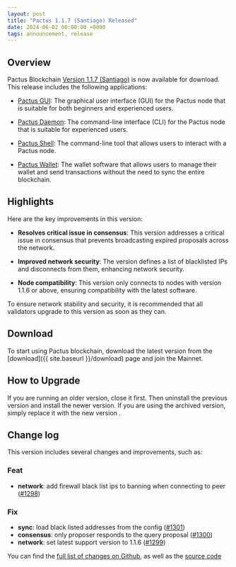 ```yaml
---
layout: post
title: "Pactus 1.1.7 (Santiago) Released"
date: 2024-06-02 00:00:00 +0000
tags: announcement, release
---
```


## Overview

Pactus Blockchain [Version 1.1.7 (Santiago)](https://github.com/pactus-project/pactus/releases/tag/v1.1.7)
is now available for download.
This release includes the following applications:

- [Pactus GUI](https://docs.pactus.org/docs/get-started/pactus-gui/):
  The graphical user interface (GUI) for the Pactus node that is suitable
  for both beginners and experienced users.

- [Pactus Daemon](https://docs.pactus.org/docs/get-started/pactus-daemon/):
  The command-line interface (CLI) for the Pactus node that is suitable for experienced users.

- [Pactus Shell](https://docs.pactus.org/docs/tutorials/pactus-shell/):
  The command-line tool that allows users to interact with a Pactus node.

- [Pactus Wallet](https://docs.pactus.org/docs/tutorials/pactus-wallet/):
  The wallet software that allows users to manage their wallet and send transactions
  without the need to sync the entire blockchain.

## Highlights

Here are the key improvements in this version:

- **Resolves critical issue in consensus**:
  This version addresses a critical issue in consensus that prevents broadcasting expired proposals across the network.

- **Improved network security**:
  The version defines a list of blacklisted IPs and disconnects from them, enhancing network security.

- **Node compatibility**:
  This version only connects to nodes with version 1.1.6 or above, ensuring compatibility with the latest software.

To ensure network stability and security,
it is recommended that all validators upgrade to this version as soon as they can.

## Download

To start using Pactus blockchain, download the latest version from the [download]({{ site.baseurl }}/download)
page and join the Mainnet.

## How to Upgrade

If you are running an older version, close it first.
Then uninstall the previous version and install the newer version.
If you are using the archived version, simply replace it with the new version .

## Change log

This version includes several changes and improvements, such as:

### Feat

- **network**: add firewall black list ips to banning when connecting to peer ([#1298](https://github.com/pactus-project/pactus/pull/1298))

### Fix

- **sync**: load black listed addresses from the config ([#1301](https://github.com/pactus-project/pactus/pull/1301))
- **consensus**: only proposer responds to the query proposal ([#1300](https://github.com/pactus-project/pactus/pull/1300))
- **network**: set latest support version to 1.1.6 ([#1299](https://github.com/pactus-project/pactus/pull/1299))

You can find the [full list of changes on Github](https://github.com/pactus-project/pactus/compare/v1.1.6...v1.1.7),
as well as the [source code](https://github.com/pactus-project/pactus/releases/tag/v1.1.7)
